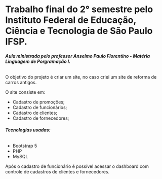 # **Trabalho final do 2° semestre pelo Instituto Federal de Educação, Ciência e Tecnologia de São Paulo IFSP.**

###### **Aula ministrada pelo professor Anselmo Paulo Florentino - Matéria Linguagem de Porgramação I.**

O objetivo do projeto é criar um site, no caso criei um site de reforma de carros antigos.

O site consiste em:

- Cadastro de promoções;
- Cadastro de funcionários;
- Cadastro de clientes;
- Cadastro de fornecedores;

###### **Tecnologias usadas:**

- Bootstrap 5
- PHP
- MySQL

Após o cadastro de funcionário é possível acessar o dashboard com controle de cadastros de clientes e fornecedores.
